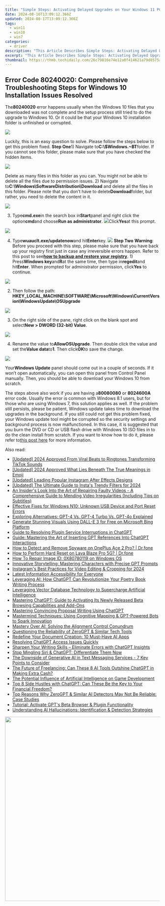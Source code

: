 ```yaml
---
title: "Simple Steps: Activating Delayed Upgrades on Your Windows 11 PC"
date: 2024-08-16T13:09:12.366Z
updated: 2024-08-17T13:09:12.366Z
tags:
  - win11
  - win10
  - win7
categories:
  - driver
description: "This Article Describes Simple Steps: Activating Delayed Upgrades on Your Windows 11 PC"
excerpt: "This Article Describes Simple Steps: Activating Delayed Upgrades on Your Windows 11 PC"
thumbnail: https://thmb.techidaily.com/26c79816e74e12a8f414621a79d8575a6f7513edd59ad13bbdba2af26e7005b7.jpg
---
```


## Error Code 80240020: Comprehensive Troubleshooting Steps for Windows 10 Installation Issues Resolved

The**80240020** error happens usually when the Windows 10 files that you downloaded was not complete and the setup process still tried to do the upgrade to Windows 10\. Or it could be that your Windows 10 installation folder is unfinished or corrupted.

![](https://images.drivereasy.com/wp-content/uploads/2016/08/error-code-80240020.jpg)

Luckily, this is an easy question to solve. Please follow the steps below to get this problem fixed. **Step One**1) Navigate to**C:\\$Windows.\~BT**folder. If you cannot see this folder, please make sure that you have checked the hidden items.

![](https://images.drivereasy.com/wp-content/uploads/2016/08/windows-bt-600x427.jpg)

Delete as many files in this folder as you can. You might not be able to delete all the files due to permission issues. 2) Navigate to**C:\\Windows\\SoftwareDistribution\\Download** and delete all the files in this folder. Please note that you don’t have to delete**Download**folder, but rather, you need to delete the content in it.

![](https://images.drivereasy.com/wp-content/uploads/2016/08/softwaredistributiondownload.jpg)

3) Type**cmd.exe**in the search box in**Start**panel and right click the option**cmd**and choose**Run as administrator**. ![](https://images.drivereasy.com/wp-content/uploads/2016/08/run-as-administrator.jpg)Click**Yes**at this prompt.

![](https://images.drivereasy.com/wp-content/uploads/2016/08/uac-command-processor.jpg)

4) Type**wuauclt.exe/updatenow**and hit**Enter**key. ![](https://images.drivereasy.com/wp-content/uploads/2016/08/img_57b5394edbd33.png) **Step Two** **Warning**: Before you proceed with this step, please make sure that you have back up your registry first just in case any irreversible errors happen. Refer to this post to see[**how to backup and restore your registry**](https://tools.techidaily.com/drivereasy/download/). 1) Press**Windows key**and**R**at the same time, then type in**regedit**and hit**Enter**. When prompted for administrator permission, click**Yes** to continue.

![](https://images.drivereasy.com/wp-content/uploads/2016/10/regedit.png)

2) Then follow the path:   **HKEY\_LOCAL\_MACHINE\\SOFTWARE\\Microsoft\\Windows\\CurrentVersion\\WindowsUpdate\\OSUpgrade**

![](https://images.drivereasy.com/wp-content/uploads/2016/10/hkey_local_machinesoftwaremicrosoftwindowscurrentversionwindowsupdateosupgrade-600x394.jpg)

3) On the right side of the pane, right click on the blank spot and select**New > DWORD (32-bit) Value**.

![](https://images.drivereasy.com/wp-content/uploads/2016/10/new-dword-32-bit-value-600x396.jpg)

4) Rename the value to**AllowOSUpgrade**. Then double click the value and set the**Value data**to**1**. Then click**OK**to save the change.

![](https://images.drivereasy.com/wp-content/uploads/2016/10/img_58140207aba43-600x394.jpg)

 Your**Windows Update** panel should come out in a couple of seconds. If it won’t open automatically, you can open this panel from Control Panel manually. Then, you should be able to download your Windows 10 from scratch.

The steps above also work if you are having a**80080080** or **8024600A**  error code. Usually the error is common with Windows 8.1 users, but for those who are using Windows 7, this solution applies as well. If the problem still persists, please be patient, Windows update takes time to download the upgrades in the background. If you still could not get this problem fixed, your Windows update tool might be corrupted so the security settings and background process is now malfunctioned. In this case, it is suggested that you burn the DVD or CD or USB flash drive with Windows 10 ISO files in to do the clean install from scratch. If you want to know how to do it, please refer to[this post here](https://tools.techidaily.com/drivereasy/download/) for more information.

<ins class="adsbygoogle"
     style="display:block"
     data-ad-format="autorelaxed"
     data-ad-client="ca-pub-7571918770474297"
     data-ad-slot="1223367746"></ins>



<ins class="adsbygoogle"
     style="display:block"
     data-ad-client="ca-pub-7571918770474297"
     data-ad-slot="8358498916"
     data-ad-format="auto"
     data-full-width-responsive="true"></ins>

<span class="atpl-alsoreadstyle">Also read:</span>
<div><ul>
<li><a href="https://fox-helps.techidaily.com/updated-2024-approved-from-viral-beats-to-ringtones-transforming-tiktok-sounds/"><u>[Updated] 2024 Approved  From Viral Beats to Ringtones  Transforming TikTok Sounds</u></a></li>
<li><a href="https://snapchat-videos.techidaily.com/updated-2024-approved-what-lies-beneath-the-true-meanings-in-emoji/"><u>[Updated] 2024 Approved  What Lies Beneath  The True Meanings in Emoji</u></a></li>
<li><a href="https://instagram-video-files.techidaily.com/updated-leading-popular-instagram-after-effects-designs/"><u>[Updated] Leading Popular Instagram After Effects Designs</u></a></li>
<li><a href="https://instagram-video-files.techidaily.com/updated-the-ultimate-guide-to-instas-trendy-filters-for-2024/"><u>[Updated] The Ultimate Guide to Insta's Trendy Filters for 2024</u></a></li>
<li><a href="https://data-wizards.techidaily.com/an-insiders-look-into-the-art-of-repairing-faulty-videos-a-comprehensive-guide-to-mending-video-irregularities-including-tips-on-subtitles/"><u>An Insider's Look Into the Art of Repairing Faulty Videos - A Comprehensive Guide to Mending Video Irregularities (Including Tips on Subtitles)</u></a></li>
<li><a href="https://common-error.techidaily.com/effective-fixes-for-windows-n10-unknown-usb-device-and-port-reset-errors/"><u>Effective Fixes for Windows N10: Unknown USB Device and Port Reset Errors</u></a></li>
<li><a href="https://tech-revival.techidaily.com/exploring-alternatives-gpt-4-vs-gpt-4-turbo-vs-gpt-4o-explained/"><u>Exploring Alternatives: GPT-4 Vs. GPT-4 Turbo Vs. GPT-4o Explained</u></a></li>
<li><a href="https://tech-revival.techidaily.com/generate-stunning-visuals-using-dall-e-3-for-free-on-microsoft-bing-platform/"><u>Generate Stunning Visuals Using DALL-E 3 for Free on Microsoft Bing Platform</u></a></li>
<li><a href="https://tech-revival.techidaily.com/guide-to-resolving-plugin-service-interruptions-in-chatgpt/"><u>Guide to Resolving Plugin Service Interruptions in ChatGPT</u></a></li>
<li><a href="https://tech-revival.techidaily.com/guide-mastering-the-art-of-inserting-gpt-references-into-chatgpt-interactions/"><u>Guide: Mastering the Art of Inserting GPT References Into ChatGPT Interactions</u></a></li>
<li><a href="https://android-location-track.techidaily.com/how-to-detect-and-remove-spyware-on-oneplus-ace-2-pro-drfone-by-drfone-virtual-android/"><u>How to Detect and Remove Spyware on OnePlus Ace 2 Pro? | Dr.fone</u></a></li>
<li><a href="https://techidaily.com/how-to-perform-hard-reset-on-lava-blaze-pro-5g-drfone-by-drfone-reset-android-reset-android/"><u>How to Perform Hard Reset on Lava Blaze Pro 5G? | Dr.fone</u></a></li>
<li><a href="https://win11-tips.techidaily.com/how-to-repair-image-id-0x80780119-on-windows-os/"><u>How To Repair Image ID: 0X80780119 on Windows OS</u></a></li>
<li><a href="https://tech-revival.techidaily.com/innovative-storytelling-mastering-characters-with-precise-gpt-prompts/"><u>Innovative Storytelling: Mastering Characters with Precise GPT Prompts</u></a></li>
<li><a href="https://instagram-clips.techidaily.com/instagrams-best-practices-for-video-editing-and-cropping-for-2024/"><u>Instagram's Best Practices for Video Editing & Cropping for 2024</u></a></li>
<li><a href="https://tech-revival.techidaily.com/latest-information-accessibility-for-everyone/"><u>Latest Information Accessibility for Everyone</u></a></li>
<li><a href="https://tech-revival.techidaily.com/leveraging-ai-how-chatgpt-can-revolutionize-your-poetry-book-writing-process/"><u>Leveraging AI: How ChatGPT Can Revolutionize Your Poetry Book Writing Process</u></a></li>
<li><a href="https://tech-revival.techidaily.com/leveraging-vector-database-technology-to-supercharge-artificial-intelligence/"><u>Leveraging Vector Database Technology to Supercharge Artificial Intelligence</u></a></li>
<li><a href="https://tech-revival.techidaily.com/mastering-chatgpt-guide-to-activating-its-newly-released-beta-browsing-capabilities-and-add-ons/"><u>Mastering ChatGPT: Guide to Activating Its Newly Released Beta Browsing Capabilities and Add-Ons</u></a></li>
<li><a href="https://tech-revival.techidaily.com/mastering-convincing-proposal-writing-using-chatgpt/"><u>Mastering Convincing Proposal Writing Using ChatGPT</u></a></li>
<li><a href="https://tech-revival.techidaily.com/mastermind-techniques-using-cognitive-mapping-and-gpt-powered-bots-to-spark-innovation/"><u>Mastermind Techniques: Using Cognitive Mapping & GPT-Powered Bots to Spark Innovation</u></a></li>
<li><a href="https://tech-revival.techidaily.com/mastery-over-ai-solving-the-alignment-control-conundrum/"><u>Mastery Over AI: Solving the Alignment Control Conundrum</u></a></li>
<li><a href="https://tech-revival.techidaily.com/questioning-the-reliability-of-zerogpt-and-similar-tech-tools/"><u>Questioning the Reliability of ZeroGPT & Similar Tech Tools</u></a></li>
<li><a href="https://tech-revival.techidaily.com/redefine-your-document-creation-10-must-have-ai-apps/"><u>Redefine Your Document Creation: 10 Must-Have AI Apps</u></a></li>
<li><a href="https://tech-revival.techidaily.com/resolving-chatgpt-access-issues-quickly/"><u>Resolving ChatGPT Access Issues Quickly</u></a></li>
<li><a href="https://tech-revival.techidaily.com/sharpen-your-writing-skills-eliminate-errors-with-chatgpt-insights/"><u>Sharpen Your Writing Skills – Eliminate Errors with ChatGPT Insights</u></a></li>
<li><a href="https://tech-revival.techidaily.com/stop-mingling-siri-and-chatgpt-differentiate-them-now/"><u>Stop Mingling Siri & ChatGPT: Differentiate Them Now</u></a></li>
<li><a href="https://tech-revival.techidaily.com/the-downside-of-generative-ai-in-text-messaging-services-7-key-points-to-consider/"><u>The Downside of Generative AI in Text Messaging Services - 7 Key Points to Consider</u></a></li>
<li><a href="https://tech-revival.techidaily.com/the-future-of-freelancing-can-these-8-ai-tools-outshine-chatgpt-in-making-extra-cash/"><u>The Future of Freelancing: Can These 8 AI Tools Outshine ChatGPT in Making Extra Cash?</u></a></li>
<li><a href="https://tech-revival.techidaily.com/the-potential-influence-of-artificial-intelligence-on-game-development/"><u>The Potential Influence of Artificial Intelligence on Game Development</u></a></li>
<li><a href="https://tech-revival.techidaily.com/top-8-side-hustles-with-chatgpt-can-these-be-the-key-to-your-financial-freedom/"><u>Top 8 Side Hustles with ChatGPT: Can These Be the Key to Your Financial Freedom?</u></a></li>
<li><a href="https://tech-revival.techidaily.com/top-reasons-why-zerogpt-and-similar-ai-detectors-may-not-be-reliable-case-studies/"><u>Top Reasons Why ZeroGPT & Similar AI Detectors May Not Be Reliable: Case Studies</u></a></li>
<li><a href="https://tech-revival.techidaily.com/tutorial-activate-gpts-beta-browser-and-plugin-functionality/"><u>Tutorial: Activate GPT's Beta Browser & Plugin Functionality</u></a></li>
<li><a href="https://tech-revival.techidaily.com/understanding-ai-hallucinations-identification-and-detection-strategies/"><u>Understanding AI Hallucinations: Identification & Detection Strategies</u></a></li>
</ul></div>

<!-- affiliate ads begin -->
<a href="https://appsumo.8odi.net/c/5597632/2082529/7443" target="_top" id="2082529"><img src="//a.impactradius-go.com/display-ad/7443-2082529" border="0" alt="" width="1200" height="600"/></a><img height="0" width="0" src="https://appsumo.8odi.net/i/5597632/2082529/7443" style="position:absolute;visibility:hidden;" border="0" />
<!-- affiliate ads end -->